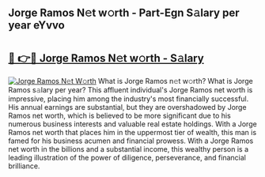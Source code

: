 ## Jorge Ramos N𝚎t w𝚘rth - Part-Egn S𝚊lary per year eYvvo

# <h2><a href="http://gc2z9gv.nevu.top/?p=Jorge+Ramos">🔗 👉🔴 Jorge Ramos N𝚎t w𝚘rth - S𝚊lary</a></h2>

[![Jorge Ramos N𝚎t W𝚘rth](https://i.imgur.com/Oavwk0R.jpeg)](http://gc2z9gv.nevu.top/?p=Jorge+Ramos)
What is Jorge Ramos n𝚎t w𝚘rth? What is Jorge Ramos s𝚊lary per year?
This affluent individual's Jorge Ramos net worth is impressive, placing him among the industry's most financially successful. His annual earnings are substantial, but they are overshadowed by Jorge Ramos net worth, which is believed to be more significant due to his numerous business interests and valuable real estate holdings. With a Jorge Ramos net worth that places him in the uppermost tier of wealth, this man is famed for his business acumen and financial prowess. With a Jorge Ramos net worth in the billions and a substantial income, this wealthy person is a leading illustration of the power of diligence, perseverance, and financial brilliance.
